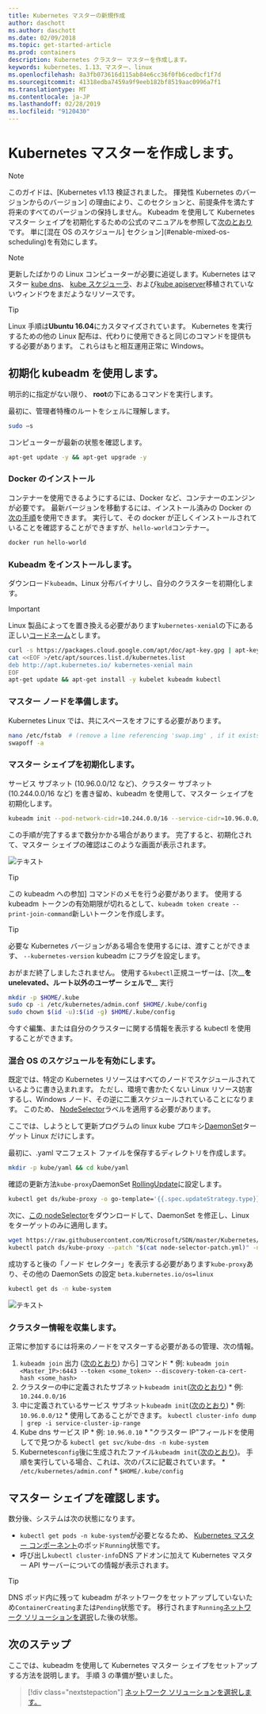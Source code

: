 ```yaml
---
title: Kubernetes マスターの新規作成
author: daschott
ms.author: daschott
ms.date: 02/09/2018
ms.topic: get-started-article
ms.prod: containers
description: Kubernetes クラスター マスターを作成します。
keywords: kubernetes、1.13、マスター、linux
ms.openlocfilehash: 8a3fb073616d115ab84e6cc36f0fb6cedbcf1f7d
ms.sourcegitcommit: 41318edba7459a9f9eeb182bf8519aac0996a7f1
ms.translationtype: MT
ms.contentlocale: ja-JP
ms.lasthandoff: 02/28/2019
ms.locfileid: "9120430"
---
```

# <a name="creating-a-kubernetes-master"></a>Kubernetes マスターを作成します。 #
> [!NOTE]
> このガイドは、[Kubernetes v1.13 検証されました。 揮発性 Kubernetes のバージョンからのバージョン] の理由により、このセクションと、前提条件を満たす将来のすべてのバージョンの保持しません。 Kubeadm を使用して Kubernetes マスター シェイプを初期化するための公式のマニュアルを参照して[次のとおり](https://kubernetes.io/docs/setup/independent/install-kubeadm/)です。 単に[混在 OS のスケジュール] セクション](#enable-mixed-os-scheduling)を有効にします。

> [!NOTE]  
> 更新したばかりの Linux コンピューターが必要に追従します。Kubernetes はマスター [kube dns](https://kubernetes.io/docs/concepts/services-networking/dns-pod-service/)、 [kube スケジューラ](https://kubernetes.io/docs/reference/command-line-tools-reference/kube-scheduler/)、および[kube apiserver](https://kubernetes.io/docs/reference/command-line-tools-reference/kube-apiserver/)移植されていないウィンドウをまだようなリソースです。 

> [!tip]
> Linux 手順は**Ubuntu 16.04**にカスタマイズされています。 Kubernetes を実行するための他の Linux 配布は、代わりに使用できると同じのコマンドを提供もする必要があります。 これらはもと相互運用正常に Windows。


## <a name="initialization-using-kubeadm"></a>初期化 kubeadm を使用します。 ##
明示的に指定がない限り、 **root**の下にあるコマンドを実行します。

最初に、管理者特権のルートをシェルに理解します。

```bash
sudo –s
```

コンピューターが最新の状態を確認します。

```bash
apt-get update -y && apt-get upgrade -y
```

### <a name="install-docker"></a>Docker のインストール ###
コンテナーを使用できるようにするには、Docker など、コンテナーのエンジンが必要です。 最新バージョンを移動するには、インストール済みの Docker の[次の手順](https://docs.docker.com/install/linux/docker-ce/ubuntu/)を使用できます。 実行して、その docker が正しくインストールされていることを確認することができますが、`hello-world`コンテナー。

```bash
docker run hello-world
```

### <a name="install-kubeadm"></a>Kubeadm をインストールします。 ###
ダウンロード`kubeadm`、Linux 分布バイナリし、自分のクラスターを初期化します。

> [!Important]  
> Linux 製品によってを置き換える必要があります`kubernetes-xenial`の下にある正しい[コードネーム](https://wiki.ubuntu.com/Releases)とします。

```bash
curl -s https://packages.cloud.google.com/apt/doc/apt-key.gpg | apt-key add -
cat <<EOF >/etc/apt/sources.list.d/kubernetes.list
deb http://apt.kubernetes.io/ kubernetes-xenial main
EOF
apt-get update && apt-get install -y kubelet kubeadm kubectl 
```

### <a name="prepare-the-master-node"></a>マスター ノードを準備します。 ###
Kubernetes Linux では、共にスペースをオフにする必要があります。

```bash
nano /etc/fstab  # (remove a line referencing 'swap.img' , if it exists)
swapoff -a 
```

### <a name="initialize-master"></a>マスター シェイプを初期化します。 ###
サービス サブネット (10.96.0.0/12 など)、クラスター サブネット (10.244.0.0/16 など) を書き留め、kubeadm を使用して、マスター シェイプを初期化します。

```bash
kubeadm init --pod-network-cidr=10.244.0.0/16 --service-cidr=10.96.0.0/12
```

この手順が完了するまで数分かかる場合があります。 完了すると、初期化されて、マスター シェイプの確認はこのような画面が表示されます。

![テキスト](media/kubeadm-init.png)

> [!tip]
> この kubeadm への参加] コマンドのメモを行う必要があります。 使用する kubeadm トークンの有効期限が切れるとして、`kubeadm token create --print-join-command`新しいトークンを作成します。

> [!tip]
> 必要な Kubernetes バージョンがある場合を使用するには、渡すことができます、 `--kubernetes-version` kubeadm にフラグを設定します。

おがまだ終了しましたされません。 使用する`kubectl`正規ユーザーは、[次__**を unelevated、ルート以外のユーザー シェルで**__ 実行

```bash
mkdir -p $HOME/.kube
sudo cp -i /etc/kubernetes/admin.conf $HOME/.kube/config
sudo chown $(id -u):$(id -g) $HOME/.kube/config
```
今すぐ編集、または自分のクラスターに関する情報を表示する kubectl を使用することができます。

### <a name="enable-mixed-os-scheduling"></a>混合 OS のスケジュールを有効にします。 ###
既定では、特定の Kubernetes リソースはすべてのノードでスケジュールされているように書き込まれます。 ただし、環境で書かたくない Linux リソース妨害するし、Windows ノード、その逆に二重スケジュールされていることになります。 このため、 [NodeSelector](https://kubernetes.io/docs/concepts/configuration/assign-pod-node/#nodeselector)ラベルを適用する必要があります。 

ここでは、しようとして更新プログラムの linux kube プロキシ[DaemonSet](https://kubernetes.io/docs/concepts/workloads/controllers/daemonset/)ターゲット Linux だけにします。

最初に、.yaml マニフェスト ファイルを保存するディレクトリを作成します。
```bash
mkdir -p kube/yaml && cd kube/yaml
```

確認の更新方法`kube-proxy`DaemonSet [RollingUpdate](https://kubernetes.io/docs/tasks/manage-daemon/update-daemon-set/)に設定します。

```bash
kubectl get ds/kube-proxy -o go-template='{{.spec.updateStrategy.type}}{{"\n"}}' --namespace=kube-system
```

次に、[この nodeSelector](https://github.com/Microsoft/SDN/tree/master/Kubernetes/flannel/l2bridge/manifests/node-selector-patch.yml)をダウンロードして、DaemonSet を修正し、Linux をターゲットのみに適用します。

```bash
wget https://raw.githubusercontent.com/Microsoft/SDN/master/Kubernetes/flannel/l2bridge/manifests/node-selector-patch.yml
kubectl patch ds/kube-proxy --patch "$(cat node-selector-patch.yml)" -n=kube-system
```

成功すると後の「ノード セレクター」を表示する必要があります`kube-proxy`あり、その他の DaemonSets の設定 `beta.kubernetes.io/os=linux`

```bash
kubectl get ds -n kube-system
```

![テキスト](media/kube-proxy-ds.png)

### <a name="collect-cluster-information"></a>クラスター情報を収集します。 ###
正常に参加するには将来のノードをマスターする必要があるの管理、次の情報。
  1. `kubeadm join` 出力 ([次のとおり](#initialize-master)) から] コマンド
    * 例: `kubeadm join <Master_IP>:6443 --token <some_token> --discovery-token-ca-cert-hash <some_hash>`
  2. クラスターの中に定義されたサブネット`kubeadm init`([次のとおり](#initialize-master))
    * 例: `10.244.0.0/16`
  3. 中に定義されているサービス サブネット`kubeadm init`([次のとおり](#initialize-master))
    * 例: `10.96.0.0/12`
    * 使用してあることができます。 `kubectl cluster-info dump | grep -i service-cluster-ip-range`
  4. Kube dns サービス IP 
    * 例: `10.96.0.10`
    * "クラスター IP"フィールドを使用してで見つかる `kubectl get svc/kube-dns -n kube-system`
  5. Kubernetes`config`後に生成されたファイル`kubeadm init`([次のとおり](#initialize-master))。 手順を実行している場合、これは、次のパスに記載されています。
    * `/etc/kubernetes/admin.conf`
    * `$HOME/.kube/config`

## <a name="verifying-the-master"></a>マスター シェイプを確認します。 ##
数分後、システムは次の状態になります。

  - `kubectl get pods -n kube-system`が必要となるため、 [Kubernetes マスター コンポーネント](https://kubernetes.io/docs/concepts/overview/components/#master-components)のポッド`Running`状態です。
  - 呼び出し`kubectl cluster-info`DNS アドオンに加えて Kubernetes マスター API サーバーについての情報が表示されます。
  
> [!tip]
> DNS ポッド内に残って kubeadm がネットワークをセットアップしていないため`ContainerCreating`または`Pending`状態です。 移行されます`Running`[ネットワーク ソリューションを選択](./network-topologies.md)した後の状態。

## <a name="next-steps"></a>次のステップ ## 
ここでは、kubeadm を使用して Kubernetes マスター シェイプをセットアップする方法を説明します。 手順 3 の準備が整いました。

> [!div class="nextstepaction"]
> [ネットワーク ソリューションを選択します。](./network-topologies.md)